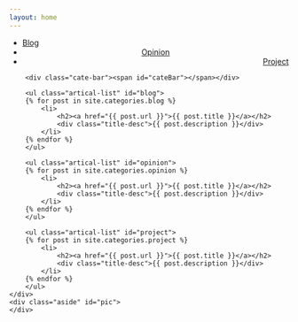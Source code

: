 ```yaml
---
layout: home
---
```


<div class="index-content blog" id="main">
    <div class="section">
        <ul class="artical-cate" id="navigate">
            <li style="text-align:left" class="on" id="link-blog"><a href="#blog"><span>Blog</span></a></li>
            <li style="text-align:center" id="link-opinion"><a href="#opinion"><span>Opinion</span></a></li>
            <li style="text-align:right" id="link-project"><a href="#project"><span>Project</span></a></li>
        </ul>

        <div class="cate-bar"><span id="cateBar"></span></div>

        <ul class="artical-list" id="blog">
        {% for post in site.categories.blog %}
            <li>
                <h2><a href="{{ post.url }}">{{ post.title }}</a></h2>
                <div class="title-desc">{{ post.description }}</div>
            </li>
        {% endfor %}
        </ul>
		
		<ul class="artical-list" id="opinion">
        {% for post in site.categories.opinion %}
            <li>
                <h2><a href="{{ post.url }}">{{ post.title }}</a></h2>
                <div class="title-desc">{{ post.description }}</div>
            </li>
        {% endfor %}
        </ul>
		
		<ul class="artical-list" id="project">
        {% for post in site.categories.project %}
            <li>
                <h2><a href="{{ post.url }}">{{ post.title }}</a></h2>
                <div class="title-desc">{{ post.description }}</div>
            </li>
        {% endfor %}
        </ul>	
    </div>
    <div class="aside" id="pic">
    </div>
</div>
<script type="text/javascript">
    var count=0;
    function loadImage(url, callback) {
     var img = new Image(); 
     img.src = url;
  
     if (img.complete) { 
        callback.call(img);
        return; 
     }
     img.onload = function () { 
        callback.call(img);
     };
    };
	
	function showImg(){
        count = count+1;
		if(count==3){
		   $("#pic").css("opacity", 1);
		}
    }
	
    $(document).ready(function(){
	    $("#pic").css("opacity", 0);
	    window.location.href="#blog";
		var imgUrl = ['1t.jpg','2t.jpg','3t.jpg'];
	    for(var i = 0; i < imgUrl.length; i++) {
		loadImage('images/' + imgUrl[i],showImg);
	    }
	});
	
    $("#link-blog").click(function(){
	    $("#main").attr("class","index-content blog");
	    $("#link-opinion").removeClass();
		$("#link-project").removeClass();
		$("#link-blog").addClass("on");
		$('html, body').animate({scrollTop:0}, 'slow');
	   });
	$("#link-opinion").click(function(){
	    $("#main").attr("class","index-content opinion");
	    $("#link-blog").removeClass();
		$("#link-project").removeClass();
		$("#link-opinion").addClass("on");
		$('html, body').animate({scrollTop:0}, 'slow');
	   });
	$("#link-project").click(function(){
	    $("#main").attr("class","index-content project");
	    $("#link-opinion").removeClass();
		$("#link-blog").removeClass();
        $("#link-project").addClass("on");
		$('html, body').animate({scrollTop:0}, 'slow');
	});
</script>
